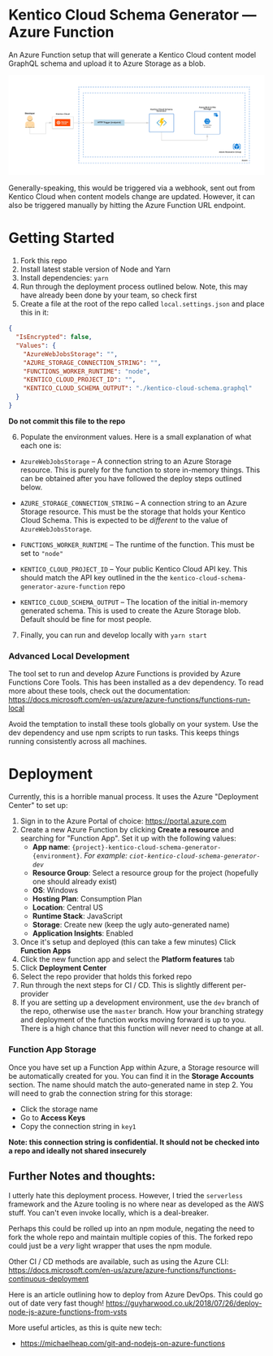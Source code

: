 # Kentico Cloud Schema Generator — Azure Function

An Azure Function setup that will generate a Kentico Cloud content model GraphQL schema and upload it to Azure Storage as a blob.

![Container Diagram](./container-diagram.png?raw=true "Container Diagram")

Generally-speaking, this would be triggered via a webhook, sent out from Kentico Cloud when content models change are updated. However, it can also be triggered manually by hitting the Azure Function URL endpoint.

# Getting Started

1) Fork this repo
2) Install latest stable version of Node and Yarn
3) Install dependencies: `yarn`
4) Run through the deployment process outlined below. Note, this may have already been done by your team, so check first
5) Create a file at the root of the repo called `local.settings.json` and place this in it:

```json
{
  "IsEncrypted": false,
  "Values": {
    "AzureWebJobsStorage": "",
    "AZURE_STORAGE_CONNECTION_STRING": "",
    "FUNCTIONS_WORKER_RUNTIME": "node",
    "KENTICO_CLOUD_PROJECT_ID": "",
    "KENTICO_CLOUD_SCHEMA_OUTPUT": "./kentico-cloud-schema.graphql"
  }
}

```
**Do not commit this file to the repo**

6) Populate the environment values. Here is a small explanation of what each one is:

- `AzureWebJobsStorage` – A connection string to an Azure Storage resource. This is purely for the function to store in-memory things. This can be obtained after you have followed the deploy steps outlined below.

- `AZURE_STORAGE_CONNECTION_STRING` – A connection string to an Azure Storage resource. This must be the storage that holds your Kentico Cloud Schema. This is expected to be _different_ to the value of `AzureWebJobsStorage`.

-  `FUNCTIONS_WORKER_RUNTIME` – The runtime of the function. This must be set to `"node"`

-  `KENTICO_CLOUD_PROJECT_ID` – Your public Kentico Cloud API key. This should match the API key outlined in the the `kentico-cloud-schema-generator-azure-function` repo

- `KENTICO_CLOUD_SCHEMA_OUTPUT` – The location of the initial in-memory generated schema. This is used to create the Azure Storage blob. Default should be fine for most people.

7) Finally, you can run and develop locally with `yarn start`

### Advanced Local Development

The tool set to run and develop Azure Functions is provided by Azure Functions Core Tools. This has been installed as a dev dependency. To read more about these tools, check out the documentation: https://docs.microsoft.com/en-us/azure/azure-functions/functions-run-local

Avoid the temptation to install these tools globally on your system. Use the dev dependency and use npm scripts to run tasks. This keeps things running consistently across all machines.

# Deployment

Currently, this is a horrible manual process. It uses the Azure "Deployment Center" to set up:

1) Sign in to the Azure Portal of choice: https://portal.azure.com
2) Create a new Azure Function by clicking **Create a resource** and searching for "Function App". Set it up with the following values:
    - **App name**: `{project}-kentico-cloud-schema-generator-{environment}`. _For example: `ciot-kentico-cloud-schema-generator-dev`_
    - **Resource Group**: Select a resource group for the project (hopefully one should already exist)
    - **OS**: Windows
    - **Hosting Plan**: Consumption Plan
    - **Location**: Central US
    - **Runtime Stack**: JavaScript
    - **Storage**: Create new (keep the ugly auto-generated name)
    - **Application Insights**: Enabled
3) Once it's setup and deployed (this can take a few minutes) Click **Function Apps**
4) Click the new function app and select the **Platform features** tab
5) Click **Deployment Center**
6) Select the repo provider that holds this forked repo
7) Run through the next steps for CI / CD. This is slightly different per-provider
8) If you are setting up a development environment, use the `dev` branch of the repo, otherwise use the `master` branch. How your branching strategy and deployment of the function works moving forward is up to you. There is a high chance that this function will never need to change at all.

### Function App Storage

Once you have set up a Function App within Azure, a Storage resource will be automatically created for you. You can find it in the **Storage Accounts** section. The name should match the auto-generated name in step 2. You will need to grab the connection string for this storage:

- Click the storage name
- Go to **Access Keys**
- Copy the connection string in `key1`

**Note: this connection string is confidential. It should not be checked into a repo and ideally not shared insecurely**


## Further Notes and thoughts:

I utterly hate this deployment process. However, I tried the `serverless` framework and the Azure tooling is no where near as developed as the AWS stuff. You can't even invoke locally, which is a deal-breaker.

Perhaps this could be rolled up into an npm module, negating the need to fork the whole repo and maintain multiple copies of this. The forked repo could just be a _very_ light wrapper that uses the npm module.

Other CI / CD methods are available, such as using the Azure CLI: https://docs.microsoft.com/en-us/azure/azure-functions/functions-continuous-deployment

Here is an article outlining how to deploy from Azure DevOps. This could go out of date very fast though! https://guyharwood.co.uk/2018/07/26/deploy-node-js-azure-functions-from-vsts

More useful articles, as this is quite new tech: 
- https://michaelheap.com/git-and-nodejs-on-azure-functions

